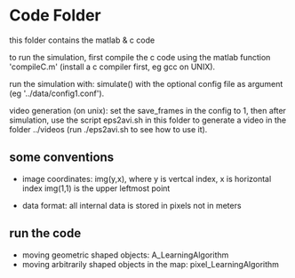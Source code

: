 # Code Folder 

this folder contains the matlab & c code

to run the simulation, first compile the c code using the matlab function
'compileC.m' (install a c compiler first, eg gcc on UNIX).

run the simulation with: simulate() with the optional config file as argument
(eg '../data/config1.conf').

video generation (on unix):
set the save\_frames in the config to 1, then after simulation, use the script
eps2avi.sh in this folder to generate a video in the folder ../videos (run
./eps2avi.sh to see how to use it).


## some conventions

- image coordinates:
 img(y,x), where y is vertcal index, x is horizontal index
 img(1,1) is the upper leftmost point

- data format:
 all internal data is stored in pixels not in meters
 
 
 ## run the code
 - moving geometric shaped objects:   A_LearningAlgorithm
 - moving arbitrarily shaped objects in the map: pixel_LearningAlgorithm
 

